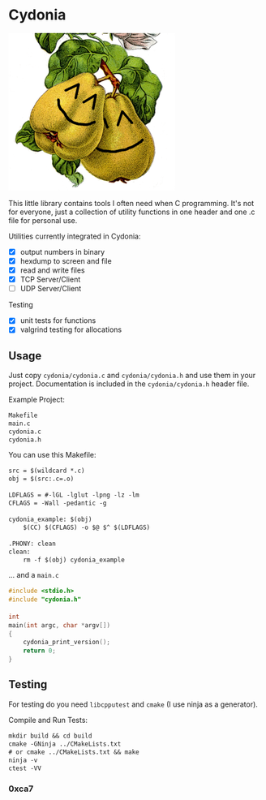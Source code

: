 # Cydonia

![imagenotfound](doc/logo_small.png "Cydonia")

This little library contains tools I often need when C programming. It's not for everyone, just a collection of utility functions in one header and one .c file for personal use.

Utilities currently integrated in Cydonia:

- [x] output numbers in binary
- [x] hexdump to screen and file
- [x] read and write files
- [x] TCP Server/Client
- [ ] UDP Server/Client

Testing
- [x] unit tests for functions
- [x] valgrind testing for allocations

## Usage

Just copy `cydonia/cydonia.c` and `cydonia/cydonia.h` and use them in your project. Documentation is included in the `cydonia/cydonia.h` header file.

Example Project:

```
Makefile
main.c
cydonia.c
cydonia.h
```

You can use this Makefile:

```
src = $(wildcard *.c)
obj = $(src:.c=.o)

LDFLAGS = #-lGL -lglut -lpng -lz -lm
CFLAGS = -Wall -pedantic -g

cydonia_example: $(obj)
	$(CC) $(CFLAGS) -o $@ $^ $(LDFLAGS)

.PHONY: clean
clean:
	rm -f $(obj) cydonia_example
```

... and a `main.c`

```c
#include <stdio.h>
#include "cydonia.h"

int
main(int argc, char *argv[])
{
    cydonia_print_version();
    return 0;
}
```


## Testing

For testing do you need `libcpputest` and `cmake` (I use ninja as a generator).

Compile and Run Tests:

```
mkdir build && cd build
cmake -GNinja ../CMakeLists.txt
# or cmake ../CMakeLists.txt && make
ninja -v
ctest -VV
```

### 0xca7
